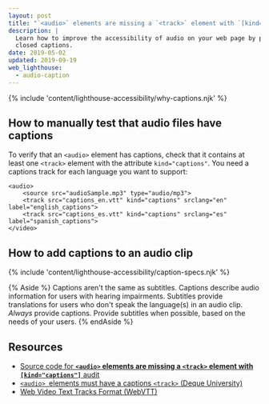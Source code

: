 ```yaml
---
layout: post
title: "`<audio>` elements are missing a `<track>` element with `[kind=\"captions\"]`"
description: |
  Learn how to improve the accessibility of audio on your web page by providing
  closed captions.
date: 2019-05-02
updated: 2019-09-19
web_lighthouse:
  - audio-caption
---
```


{% include 'content/lighthouse-accessibility/why-captions.njk' %}

## How to manually test that audio files have captions

To verify that an `<audio>` element has captions,
check that it contains at least one `<track>` element
with the attribute `kind="captions"`.
You need a captions track for each language you want to support:

```html/2-3
<audio>
    <source src="audioSample.mp3" type="audio/mp3">
    <track src="captions_en.vtt" kind="captions" srclang="en" label="english_captions">
    <track src="captions_es.vtt" kind="captions" srclang="es" label="spanish_captions">
</video>
```

## How to add captions to an audio clip

{% include 'content/lighthouse-accessibility/caption-specs.njk' %}

{% Aside %}
Captions aren't the same as subtitles. Captions describe audio information for
users with hearing impairments. Subtitles provide translations for users who
don't speak the language(s) in an audio clip. _Always_ provide captions.
Provide subtitles when possible, based on the needs of your users.
{% endAside %}

## Resources

- [Source code for **`<audio>` elements are missing a `<track>` element with `[kind="captions"]`** audit](https://github.com/GoogleChrome/lighthouse/blob/master/lighthouse-core/audits/accessibility/audio-caption.js)
- [`<audio> `elements must have a captions `<track>` (Deque University)](https://dequeuniversity.com/rules/axe/3.3/audio-caption)
- [Web Video Text Tracks Format (WebVTT)](https://developer.mozilla.org/en-US/docs/Web/API/WebVTT_API)
